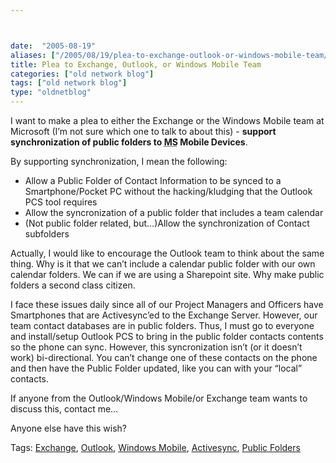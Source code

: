```yaml
---



date:  "2005-08-19"
aliases: ["/2005/08/19/plea-to-exchange-outlook-or-windows-mobile-team/"]
title: Plea to Exchange, Outlook, or Windows Mobile Team
categories: ["old network blog"]
tags: ["old network blog"]
type: "oldnetblog"
---
```

I want to make a plea to either the Exchange or the Windows Mobile team at Microsoft (I&#8217;m not sure which one to talk to about this) - <b>support synchronization of public folders to <acronym title="Microsoft">MS</acronym> Mobile Devices</b>.


By supporting synchronization, I mean the following:


<ul>
<li>Allow a Public Folder of Contact Information to be synced to a Smartphone/Pocket PC without the hacking/kludging that the Outlook PCS tool requires</li>
<li>Allow the syncronization of a public folder that includes a team calendar</li>
<li>(Not public folder related, but&#8230;)Allow the synchronization of Contact subfolders</li>
</ul>
Actually, I would like to encourage the Outlook team to think about the same thing.  Why is it that we can&#8217;t include a calendar public folder with our own calendar folders.  We can if we are using a Sharepoint site.  Why make public folders a second class citizen.  


I face these issues daily since all of our Project Managers and Officers have Smartphones that are Activesync&#8217;ed to the Exchange Server.  However, our team contact databases are in public folders.  Thus, I must go to everyone and install/setup Outlook PCS to bring in the public folder contacts contents so the phone can sync.  However, this syncronization isn&#8217;t (or it doesn&#8217;t work) bi-directional.  You can&#8217;t change one of these contacts on the phone and then have the Public Folder updated, like you can with your &#8220;local&#8221; contacts.


If anyone from the Outlook/Windows Mobile/or Exchange team wants to discuss this, contact me&#8230;


Anyone else have this wish?


Tags: <a href="http://technorati.com/tag/Exchange" title="See the Technorati tag page for 'Exchange'." rel="tag">Exchange</a>, <a href="http://technorati.com/tag/Outlook" title="See the Technorati tag page for 'Outlook'." rel="tag">Outlook</a>, <a href="http://technorati.com/tag/Windows+Mobile" title="See the Technorati tag page for 'Windows Mobile'." rel="tag">Windows Mobile</a>, <a href="http://technorati.com/tag/Activesync" title="See the Technorati tag page for 'Activesync'." rel="tag">Activesync</a>, <a href="http://technorati.com/tag/Public+Folders" title="See the Technorati tag page for 'Public Folders'." rel="tag">Public Folders</a>


